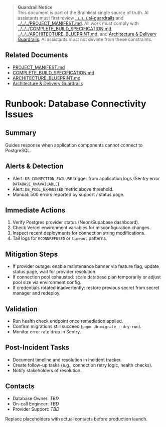 > **Guardrail Notice**  
> This document is part of the Brainliest single source of truth. AI assistants must first review [../../../.ai-guardrails](../../../.ai-guardrails) and [../../../PROJECT_MANIFEST.md](../../../PROJECT_MANIFEST.md). All work must comply with [../../../COMPLETE_BUILD_SPECIFICATION.md](../../../COMPLETE_BUILD_SPECIFICATION.md), [../../../ARCHITECTURE_BLUEPRINT.md](../../../ARCHITECTURE_BLUEPRINT.md), and [Architecture & Delivery Guardrails](../../architecture/guardrails.md). AI assistants must not deviate from these constraints.

## Related Documents
- [PROJECT_MANIFEST.md](../../../PROJECT_MANIFEST.md)
- [COMPLETE_BUILD_SPECIFICATION.md](../../../COMPLETE_BUILD_SPECIFICATION.md)
- [ARCHITECTURE_BLUEPRINT.md](../../../ARCHITECTURE_BLUEPRINT.md)
- [Architecture & Delivery Guardrails](../../architecture/guardrails.md)

# Runbook: Database Connectivity Issues

## Summary

Guides response when application components cannot connect to PostgreSQL.

## Alerts & Detection

- Alert: `DB_CONNECTION_FAILURE` trigger from application logs (Sentry error `DATABASE_UNAVAILABLE`).
- Alert: `DB_POOL_EXHAUSTED` metric above threshold.
- Manual: 500 errors reported by support / status page.

## Immediate Actions

1. Verify Postgres provider status (Neon/Supabase dashboard).
2. Check Vercel environment variables for misconfiguration changes.
3. Inspect recent deployments for connection string modifications.
4. Tail logs for `ECONNREFUSED` or `timeout` patterns.

## Mitigation Steps

- If provider outage: enable maintenance banner via feature flag, update status page, wait for provider resolution.
- If connection pool exhausted: scale database plan temporarily or adjust pool size via environment config.
- If credentials rotated inadvertently: restore previous secret from secret manager and redeploy.

## Validation

- Run health check endpoint once remediation applied.
- Confirm migrations still succeed (`pnpm db:migrate --dry-run`).
- Monitor error rate drop in Sentry.

## Post-Incident Tasks

- Document timeline and resolution in incident tracker.
- Create follow-up tasks (e.g., connection retry logic, health checks).
- Notify stakeholders of resolution.

## Contacts

- Database Owner: _TBD_
- On-call Engineer: _TBD_
- Provider Support: _TBD_

Replace placeholders with actual contacts before production launch.